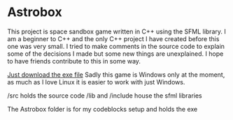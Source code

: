 # Astrobox
This project is space sandbox game written in C++ using the SFML library. I am a beginner to C++ and the only C++ project I have created before this one was very small. I tried to make comments in the source code to explain some of the decisions I made but some new things are unexplained. I hope to have friends contribute to this in some way.

[Just download the exe file](https://github.com/Jayx20/Astrobox/raw/master/Astrobox/build/Astrobox.exe)
Sadly this game is Windows only at the moment, as much as I love Linux it is easier to work with just Windows.


/src holds the source code
/lib and /include house the sfml libraries

The Astrobox folder is for my codeblocks setup and holds the exe
